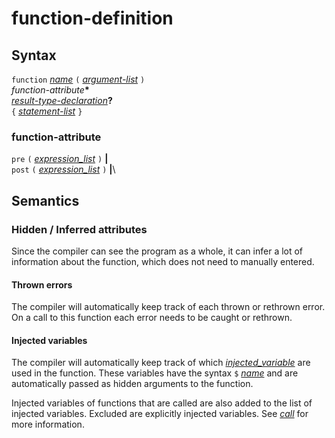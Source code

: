 # function-definition

## Syntax

`function` [_name_](name.md) `(` [_argument-list_](argument_list.md) `)`\
*function-attribute*__*__ \
[_result-type-declaration_](result_type_declaration.md)__?__\
`{` [_statement-list_](statement_list.md) `}`

### function-attribute
`pre` `(` [_expression_list_](expression_list.md) `)` __|__\
`post` `(` [_expression_list_](expression_list.md) `)` __|__\

## Semantics

### Hidden / Inferred attributes
Since the compiler can see the program as a whole, it can infer a lot of
information about the function, which does not need to manually entered.

#### Thrown errors
The compiler will automatically keep track of each thrown or rethrown error.
On a call to this function each error needs to be caught or rethrown.

#### Injected variables
The compiler will automatically keep track of which
[_injected_variable_](injected_variable.md) are used in the function. These
variables have the syntax `$` [_name_](name.md) and are automatically passed as
hidden arguments to the function.

Injected variables of functions that are called are also added to the list of
injected variables. Excluded are explicitly injected variables.
See [_call_](call.md) for more information.


